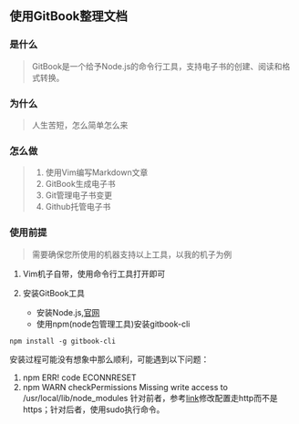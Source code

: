 ## 使用GitBook整理文档

### 是什么
> GitBook是一个给予Node.js的命令行工具，支持电子书的创建、阅读和格式转换。

### 为什么
> 人生苦短，怎么简单怎么来

### 怎么做
> 1. 使用Vim编写Markdown文章
> 2. GitBook生成电子书
> 3. Git管理电子书变更
> 4. Github托管电子书

### 使用前提
> 需要确保您所使用的机器支持以上工具，以我的机子为例

1. Vim机子自带，使用命令行工具打开即可
2. 安装GitBook工具

   - 安装Node.js,[官网](https://nodejs.org/en/download/)
   - 使用npm(node包管理工具)安装gitbook-cli
```
npm install -g gitbook-cli
```
安装过程可能没有想象中那么顺利，可能遇到以下问题：
1. npm ERR! code ECONNRESET
2. npm WARN checkPermissions Missing write access to /usr/local/lib/node_modules
针对前者，参考[link](https://stackoverflow.com/questions/18419144/npm-not-working-read-econnreset)修改配置走http而不是https；针对后者，使用sudo执行命令。

